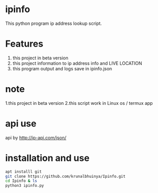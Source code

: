 # ipinfo
This python program ip address lookup
script.

# Features
1. this project in beta version
2. this project information to ip address info and LIVE LOCATION
3. this program output and logs save in ipinfo.json

# note
1.this project in beta version 
2.this script work in Linux os / termux app

# api use  
api by http://ip-api.com/json/

# installation and use

```bash
apt installl git
git clone https://github.com/krunalbhuinya/Ipinfo.git
cd Ipinfo & ls
python3 ipinfo.py
```


